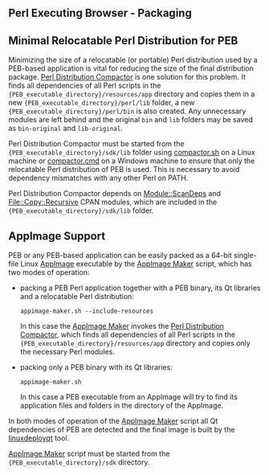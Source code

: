 Perl Executing Browser - Packaging
--------------------------------------------------------------------------------

## Minimal Relocatable Perl Distribution for PEB
Minimizing the size of a relocatable (or portable) Perl distribution used by a PEB-based application is vital for reducing the size of the final distribution package. [Perl Distribution Compactor](https://github.com/ddmitov/perl-executing-browser/blob/master/sdk/compactor.pl) is one solution for this problem. It finds all dependencies of all Perl scripts in the ``{PEB_executable_directory}/resources/app`` directory and copies them in a new ``{PEB_executable_directory}/perl/lib`` folder, a new ``{PEB_executable_directory}/perl/bin`` is also created. Any unnecessary modules are left behind and the original ``bin`` and ``lib`` folders may be saved as ``bin-original`` and ``lib-original``.  

Perl Distribution Compactor must be started from the ``{PEB_executable_directory}/sdk/lib`` folder using [compactor.sh](https://github.com/ddmitov/perl-executing-browser/blob/master/sdk/compactor.sh) on a Linux machine or [compactor.cmd](https://github.com/ddmitov/perl-executing-browser/blob/master/sdk/compactor.cmd) on a Windows machine to ensure that only the relocatable Perl distribution of PEB is used. This is necessary to avoid dependency mismatches with any other Perl on PATH.  

Perl Distribution Compactor depends on [Module::ScanDeps](https://metacpan.org/pod/Module::ScanDeps) and [File::Copy::Recursive](https://metacpan.org/pod/File::Copy::Recursive) CPAN modules, which are included in the ``{PEB_executable_directory}/sdk/lib`` folder.

## AppImage Support
PEB or any PEB-based application can be easily packed as a 64-bit single-file Linux [AppImage](https://appimage.org/) executable by the [AppImage Maker](https://github.com/ddmitov/perl-executing-browser/blob/master/sdk/appimage-maker.sh) script, which has two modes of operation:  

* packing a PEB Perl application together with a PEB binary, its Qt libraries and a relocatable Perl distribution:  

  ```
  appimage-maker.sh --include-resources
  ```

  In this case the [AppImage Maker](https://github.com/ddmitov/perl-executing-browser/blob/master/sdk/appimage-maker.sh) invokes the [Perl Distribution Compactor](https://github.com/ddmitov/perl-executing-browser/blob/master/sdk/compactor.pl), which finds all dependencies of all Perl scripts in the ``{PEB_executable_directory}/resources/app`` directory and copies only the necessary Perl modules.

* packing only a PEB binary with its Qt libraries:  

  ```
  appimage-maker.sh
  ```

  In this case a PEB executable from an AppImage will try to find its application files and folders in the directory of the AppImage.  

In both modes of operation of the [AppImage Maker](https://github.com/ddmitov/perl-executing-browser/blob/master/sdk/appimage-maker.sh) script all Qt dependencies of PEB are detected and the final image is built by the [linuxdeployqt](https://github.com/probonopd/linuxdeployqt/releases/) tool.  

[AppImage Maker](https://github.com/ddmitov/perl-executing-browser/blob/master/sdk/appimage-maker.sh) script must be started from the ``{PEB_executable_directory}/sdk`` directory.
